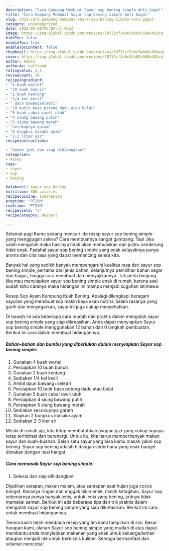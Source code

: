 ```yaml
---
description: "Cara Gampang Membuat Sayur sop bening simple Anti Gagal"
title: "Cara Gampang Membuat Sayur sop bening simple Anti Gagal"
slug: 2431-cara-gampang-membuat-sayur-sop-bening-simple-anti-gagal
category: Uncategorized
date: 2022-03-20T05:02:57.465Z
image: https://img-global.cpcdn.com/recipes/70732cf3a0c54b60/680x482cq70/sayur-sop-bening-simple-foto-resep-utama.jpg
hideToc: false
enableToc: true
enableTocContent: false
thumbnail: https://img-global.cpcdn.com/recipes/70732cf3a0c54b60/680x482cq70/sayur-sop-bening-simple-foto-resep-utama.jpg
cover: https://img-global.cpcdn.com/recipes/70732cf3a0c54b60/680x482cq70/sayur-sop-bening-simple-foto-resep-utama.jpg
author: Admin
authorAv: notfound
ratingvalue: 3.1
reviewcount: 20
recipeingredient:
- "4 buah wortel"
- "10 buah buncis"
- "2 buah kentang"
- "1/4 kol kecil"
- " daun bawangseledri"
- "10 butir baso potong dadu atau bulat"
- "5 buah cabai rawit utuh"
- "4 siung bawang putih"
- "5 siung bawang merah"
- "secukupnya garam"
- "2 bungkus masako ayam"
- "2-3 liter air"
recipeinstructions:

- "Sudah jadi dan siap dihidangkan!"
categories:
- Resep
tags:
- sayur
- sop
- bening

katakunci: sayur sop bening 
nutrition: 300 calories
recipecuisine: Indonesian
preptime: "PT29M"
cooktime: "PT51M"
recipeyield: "3"
recipecategory: Dessert

---
```



Selamat pagi Kamu sedang mencari ide resep sayur sop bening simple yang menggugah selera? Cara membuatnya sangat gampang. Tapi Jika salah mengolah maka hasilnya tidak akan memuaskan dan justru cenderung tidak enak. Padahal sayur sop bening simple yang enak selayaknya punya aroma dan cita rasa yang dapat memancing selera kita.


Banyak hal yang sedikit banyak mempengaruhi kualitas rasa dari sayur sop bening simple, pertama dari jenis bahan, selanjutnya pemilihan bahan segar dan bagus, hingga cara membuat dan menyajikannya. Tak perlu bingung jika mau menyiapkan sayur sop bening simple enak di rumah, karena asal sudah tahu caranya maka hidangan ini mampu menjadi suguhan istimewa.

Resep Sop Ayam Kampung Kuah Bening. Apalagi dilengkapi beragam sayuran yang membuat sop makin kaya akan nutrisi. Selain rasanya yang gurih dan menyegarkan, sayur ini juga cukup menyehatkan.


Di bawah ini ada beberapa cara mudah dan praktis dalam mengolah sayur sop bening simple yang siap dikreasikan. Anda dapat menyiapkan Sayur sop bening simple menggunakan 12 bahan dan 0 langkah pembuatan. Berikut ini cara dalam membuat hidangannya.

<!--inarticleads1-->

##### Bahan-bahan dan bumbu yang diperlukan dalam menyiapkan Sayur sop bening simple:

1. Gunakan 4 buah wortel
1. Persiapkan 10 buah buncis
1. Gunakan 2 buah kentang
1. Sediakan 1/4 kol kecil
1. Ambil  daun bawang+seledri
1. Persiapkan 10 butir baso potong dadu atau bulat
1. Gunakan 5 buah cabai rawit utuh
1. Persiapkan 4 siung bawang putih
1. Persiapkan 5 siung bawang merah
1. Sediakan secukupnya garam
1. Siapkan 2 bungkus masako ayam
1. Sediakan 2-3 liter air


Meski di rumah aja, kita tetap membutuhkan asupan gizi yang cukup supaya tetap terhidrasi dan berenergi. Untuk itu, kita harus memperbanyak makan sayur dan buah-buahan. Salah satu sayur yang bisa kamu masak yakni sop bening. Sayur sop bening adalah hidangan sederhana yang enak banget dimakan dengan nasi hangat. 

<!--inarticleads2-->

##### Cara memasak Sayur sop bening simple:


1. Selesai dan siap dihidangkan!

Dijadikan sarapan, makan malam, atau santapan saat hujan juga cocok banget. Rasanya ringan dan enggak bikin enek, malah ketagihan. Sayur sop sebenarnya punya banyak jenis, untuk jenis yang bening, artinya tidak memakai santan. Berikut ini ada beberapa tips dan trik praktis dalam mengolah sayur sop bening simple yang siap dikreasikan. Berikut ini cara untuk membuat hidangannya. 

Terima kasih telah membaca resep yang tim kami tampilkan di sini. Besar harapan kami, olahan Sayur sop bening simple yang mudah di atas dapat membantu anda menyiapkan makanan yang enak untuk keluarga/teman ataupun menjadi ide untuk berbisnis kuliner. Semoga bermanfaat dan selamat mencoba!
